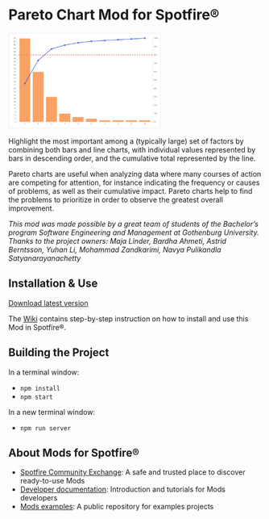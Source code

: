 # Pareto Chart Mod for Spotfire®

<img src="assets/pareto.png" width="60%"/>

Highlight the most important among a (typically large) set of factors by combining both bars and line charts, with individual values represented by bars in descending order, and the cumulative total represented by the line.

Pareto charts are useful when analyzing data where many courses of action are competing for attention, for instance indicating the frequency or causes of problems, as well as their cumulative impact. Pareto charts help to find the problems to prioritize in order to observe the greatest overall improvement.

*This mod was made possible by a great team of students of the Bachelor’s program Software Engineering and Management at Gothenburg University. Thanks to the project owners: Maja Linder, Bardha Ahmeti, Astrid Berntsson, Yuhan Li, Mohammad Zandkarimi, Navya Pulikandla Satyanarayanachetty*

## Installation & Use

[Download latest version](https://github.com/spotfiresoftware/spotfire-mod-pareto/releases)

The [Wiki](https://github.com/spotfiresoftware/spotfire-mod-pareto/wiki) contains step-by-step instruction on how to install and use this Mod in Spotfire®.

## Building the Project

In a terminal window:
- `npm install`
- `npm start`

In a new terminal window:
- `npm run server`

## About Mods for Spotfire®
-   [Spotfire Community Exchange](https://community.spotfire.com/files/): A safe and trusted place to discover ready-to-use Mods
-   [Developer documentation](https://spotfiresoftware.github.io/spotfire-mods/docs/): Introduction and tutorials for Mods developers
-   [Mods examples](https://github.com/TIBCOSoftware/spotfire-mods/): A public repository for examples projects

